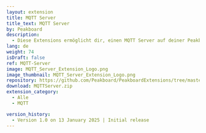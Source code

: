 ```yaml
---
layout: extension
title: MQTT Server
title_text: MQTT Server
by: Peakboard
description: 
  - Diese Extensions ermöglicht dir, einen MQTT Server auf deiner Peakboard Box zu hosten. Du kannst diesen MQTT Server über die MQTT Datenquelle lokal oder von anderen Peakboard Boxen auslesen. Du kannst den MQTT Server auch nutzen um von Drittsystemen wie Sensoren Daten zu pushen.
lang: de
weight: 74
isDraft: false
ref: MQTT-Server
image: MQTT_Server_Extension_Logo.png
image_thumbnail: MQTT_Server_Extension_Logo.png
repository: https://github.com/Peakboard/PeakboardExtensions/tree/master/MQTTServer
download: MQTTServer.zip
extension_category:
  - Alle
  - MQTT

version_history:
  - Version 1.0 on 13 January 2025 | Initial release
---
```

